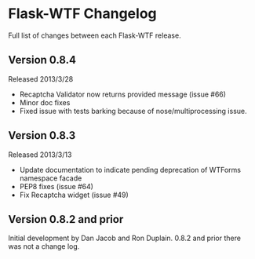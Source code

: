 Flask-WTF Changelog
===================

Full list of changes between each Flask-WTF release.

Version 0.8.4
-------------

Released 2013/3/28

- Recaptcha Validator now returns provided message (issue #66)
- Minor doc fixes
- Fixed issue with tests barking because of nose/multiprocessing issue.

Version 0.8.3
-------------

Released 2013/3/13

- Update documentation to indicate pending deprecation of WTForms namespace
  facade
- PEP8 fixes (issue #64)
- Fix Recaptcha widget (issue #49)

Version 0.8.2 and prior
---------------------

Initial development by Dan Jacob and Ron Duplain. 0.8.2 and prior there was not
a change log.

